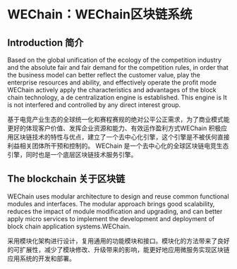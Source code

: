 # WEChain：WEChain区块链系统

## Introduction 简介
Based on the global unification of the ecology of the competition industry and the absolute fair and fair demand for the competition rules, in order that the business model can better reflect the customer value, play the enterprise resources and ability, and effectively operate the profit mode WEChain actively apply the characteristics and advantages of the block chain technology, a de centralization engine is established. This engine is It is not interfered and controlled by any direct interest group.

基于电竞产业生态的全球统一化和赛程赛规的绝对公平公正需求，为了商业模式能更好的体现客户价值、发挥企业资源和能力、有效运作盈利方式WEChain 积极应用区块链技术的特性与优点，建立了一个去中心化引擎，这个引擎是不被仸何直接利益相关团体所干预和控制的。 
WEChain 是一个去中心化的全球区块链电竞生态引擎，同时也是一个底层区块链技术服务引擎。

## The blockchain 关于区块链

WEChain uses modular architecture to design and reuse common functional modules and interfaces. The modular approach brings good scalability, reduces the impact of module modification and upgrading, and can better apply micro services to implement the development and deployment of block chain application systems.WEChain.

采用模块化架构进行设计，复用通用的功能模块和接口。模块化的方法带来了良好的可扩展性，减少了模块修改、升级带来的影响，能更好地应用微服务实现区块链应用系统的开发和部署。
